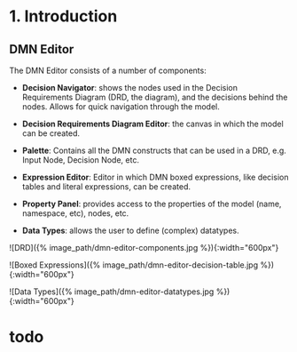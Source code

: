# 1. Introduction

## DMN Editor

The DMN Editor consists of a number of components:

-   **Decision Navigator**: shows the nodes used in the Decision Requirements Diagram (DRD, the diagram), and the decisions behind the nodes. Allows for quick navigation through the model.

-   **Decision Requirements Diagram Editor**: the canvas in which the model can be created.

-   **Palette**: Contains all the DMN constructs that can be used in a DRD, e.g. Input Node, Decision Node, etc.

-   **Expression Editor**: Editor in which DMN boxed expressions, like decision tables and literal expressions, can be created.

-   **Property Panel**: provides access to the properties of the model (name, namespace, etc), nodes, etc.

-   **Data Types**: allows the user to define (complex) datatypes.

![DRD]({% image_path/dmn-editor-components.jpg %}){:width="600px"}

![Boxed Expressions]({% image_path/dmn-editor-decision-table.jpg %}){:width="600px"}

![Data Types]({% image_path/dmn-editor-datatypes.jpg %}){:width="600px"}

# todo